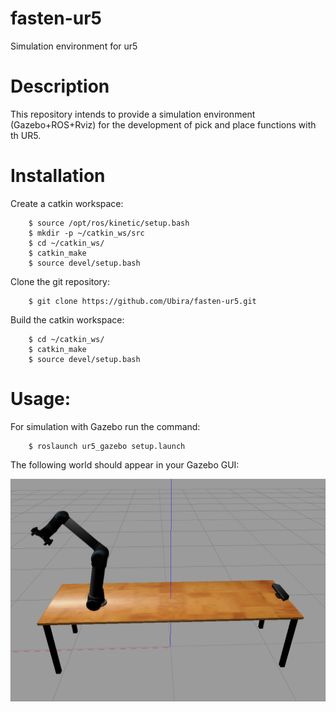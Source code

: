 # fasten-ur5
Simulation environment for ur5

# Description
This repository intends to provide a simulation environment (Gazebo+ROS+Rviz) for the development of pick and place functions with th UR5.

# Installation
Create a catkin workspace:

		$ source /opt/ros/kinetic/setup.bash
		$ mkdir -p ~/catkin_ws/src
		$ cd ~/catkin_ws/
		$ catkin_make
		$ source devel/setup.bash
   
Clone the git repository:

		$ git clone https://github.com/Ubira/fasten-ur5.git
		
Build the catkin workspace:

		$ cd ~/catkin_ws/
		$ catkin_make
		$ source devel/setup.bash
		
# Usage:
For simulation with Gazebo run the command:

		$ roslaunch ur5_gazebo setup.launch
		
The following world should appear in your Gazebo GUI:

![alt text](https://github.com/Ubira/fasten-ur5/blob/master/images/Image1.png)
  
